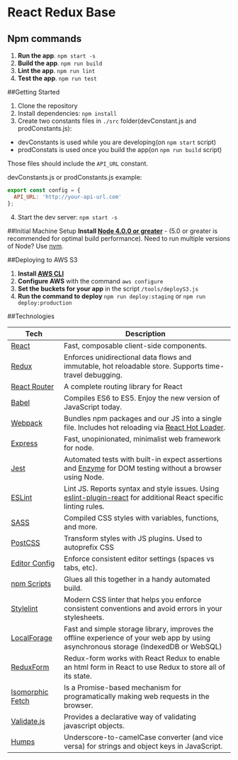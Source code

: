 # React Redux Base

## Npm commands
1. **Run the app**. `npm start -s`
2. **Build the app**. `npm run build`
3. **Lint the app**. `npm run lint`
4. **Test the app**. `npm run test`

##Getting Started
1. Clone the repository
2. Install dependencies: `npm install`
3. Create two constants files in `./src` folder(devConstant.js and prodConstants.js):
  * devConstants is used while you are developing(on `npm start` script)
  * prodConstats is used once you build the app(on `npm run build` script)

  Those files should include the `API_URL` constant.

  devConstants.js or prodConstants.js example:
  ```javascript
  export const config = {
    API_URL: 'http://your-api-url.com'
  };
  ```
4. Start the dev server: `npm start -s`

##Initial Machine Setup
**Install [Node 4.0.0 or greater](https://nodejs.org)** - (5.0 or greater is recommended for optimal build performance). Need to run multiple versions of Node? Use [nvm](https://github.com/creationix/nvm).

##Deploying to AWS S3
1. **Install [AWS CLI](http://docs.aws.amazon.com/cli/latest/userguide/installing.html)**
2. **Configure AWS** with the command `aws configure`
3. **Set the buckets for your app** in the script `/tools/deployS3.js`
4. **Run the command to deploy** `npm run deploy:staging` or `npm run deploy:production`

##Technologies

| **Tech** | **Description**
|----------|-------
|  [React](https://facebook.github.io/react/)  |   Fast, composable client-side components.|
|  [Redux](http://redux.js.org) |  Enforces unidirectional data flows and immutable, hot reloadable store. Supports time-travel debugging.|
|  [React Router](https://github.com/reactjs/react-router) | A complete routing library for React |
|  [Babel](http://babeljs.io) |  Compiles ES6 to ES5. Enjoy the new version of JavaScript today.|
| [Webpack](http://webpack.github.io) | Bundles npm packages and our JS into a single file. Includes hot reloading via [React Hot Loader](https://github.com/gaearon/react-hot-loader). |
| [Express](https://github.com/expressjs/express) | Fast, unopinionated, minimalist web framework for node. |
| [Jest](https://facebook.github.io/jest/) | Automated tests with built-in expect assertions and  [Enzyme](https://github.com/airbnb/enzyme) for DOM testing without a browser using Node. |
| [ESLint](http://eslint.org/)| Lint JS. Reports syntax and style issues. Using [eslint-plugin-react](https://github.com/yannickcr/eslint-plugin-react) for additional React specific linting rules. |
| [SASS](http://sass-lang.com/) | Compiled CSS styles with variables, functions, and more.
| [PostCSS](https://github.com/postcss/postcss) | Transform styles with JS plugins. Used to autoprefix CSS |
| [Editor Config](http://editorconfig.org) | Enforce consistent editor settings (spaces vs tabs, etc). |
| [npm Scripts](https://docs.npmjs.com/misc/scripts)| Glues all this together in a handy automated build. |
| [Stylelint](https://github.com/stylelint/stylelint) | Modern CSS linter that helps you enforce consistent conventions and avoid errors in your stylesheets. |
| [LocalForage](https://github.com/localForage/localForage) |  Fast and simple storage library, improves the offline experience of your web app by using asynchronous storage (IndexedDB or WebSQL) |
| [ReduxForm](http://redux-form.com/6.4.3/) | Redux-form works with React Redux to enable an html form in React to use Redux to store all of its state. |
| [Isomorphic Fetch](https://github.com/matthew-andrews/isomorphic-fetch) |  Is a Promise-based mechanism for programatically making web requests in the browser. |
| [Validate.js](https://validatejs.org/) | Provides a declarative way of validating javascript objects. |
| [Humps](https://github.com/domchristie/humps) | Underscore-to-camelCase converter (and vice versa) for strings and object keys in JavaScript.|
